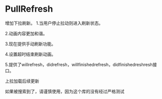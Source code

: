 # PullRefresh
增加下拉刷新。
1.当用户停止拉动则进入刷新状态。

2.动画内容更加和谐。

3.现在提供手动刷新功能。

4.设置超时结束刷新动画。

5.提供了willrefresh，didrefresh，willfinishedrefresh，didfinishedreshresh接口。

上拉加载后续更新

如果被搜索到了，请谨慎使用，因为这个库的没有经过严格测试
